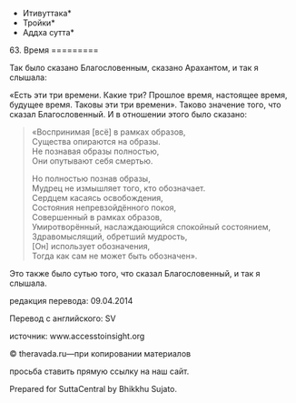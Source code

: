 * Итивуттака*
* Тройки*
* Аддха сутта*

63\. Время
\=\=\=\=\=\=\=\=\=

Так было сказано Благословенным, сказано Арахантом, и так я слышала:

«Есть эти три времени\. Какие три? Прошлое время, настоящее время, будущее время\. Таковы эти три времени»\. Таково значение того, что сказал Благословенный\. И в отношении этого было сказано:

> «Воспринимая \[всё\] в рамках образов,  
> Cущества опираются на образы\.  
> Не познавая образы полностью,  
> Они опутывают себя смертью\.
>
> Но полностью познав образы,  
> Мудрец не измышляет того, кто обозначает\.  
> Сердцем касаясь освобождения,  
> Состояния непревзойдённого покоя,  
> Совершенный в рамках образов,  
> Умиротворённый, наслаждающийся спокойный состоянием,  
> Здравомыслящий, обретший мудрость,  
> \[Он\] использует обозначения,  
> Тогда как сам не может быть обозначен»\.

Это также было сутью того, что сказал Благословенный, и так я слышала\.

редакция перевода: 09\.04\.2014

Перевод с английского: SV

источник: www\.accesstoinsight\.org

© theravada\.ru—при копировании материалов

просьба ставить прямую ссылку на наш сайт\.

Prepared for SuttaCentral by Bhikkhu Sujato\.